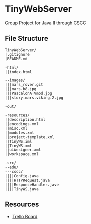 # TinyWebServer
Group Project for Java II through CSCC

## File Structure
```
TinyWebServer/
|.gitignore
|README.md

-html/
||index.html

--images/
|||mars_rover.git
|||mars-b8.jpg
|||PascalonATVmod.jpg
|||story.mars.viking.2.jpg

-out/

-resources/
||description.html
||encodings.xml
||misc.xml
||modules.xml
||project-template.xml
||TinyWS.iml
||TinyWS.xml
||uiDesigner.xml
||workspace.xml

-src/
--edu/
---cscc/
||||Config.java
||||HTTPRequest.java
||||ResponseHandler.jave
||||TinyWS.java

```

## Resources
* [Trello Board](https://trello.com/b/E2WqQhdo/tinyws)
